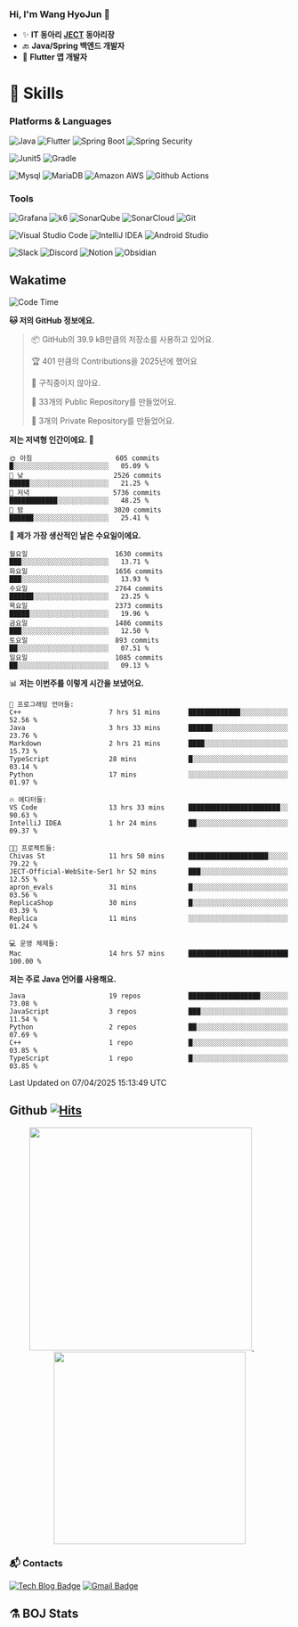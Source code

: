 ### Hi, I'm Wang HyoJun 👋
- ✨ **IT 동아리 [JECT](https://github.com/JECT-Study) 동아리장** </br>
- 🔙 **Java/Spring 백엔드 개발자** </br>
- 📲 **Flutter 앱 개발자** </br>

# 💪 Skills
### Platforms & Languages
![Java](https://img.shields.io/badge/Java-007396.svg?&style=for-the-badge&logo=Java&logoColor=white)
![Flutter](https://img.shields.io/badge/Flutter-02569B.svg?&style=for-the-badge&logo=flutter&logoColor=white)
![Spring Boot](https://img.shields.io/badge/springboot-6DB33F?style=for-the-badge&logo=springboot&logoColor=white)
![Spring Security](https://img.shields.io/badge/spring_security-6DB33F?style=for-the-badge&logo=springsecurity&logoColor=white)


![Junit5](https://img.shields.io/badge/Junit5-25A162?style=for-the-badge&logo=junit5&logoColor=white)
![Gradle](https://img.shields.io/badge/gradle-02303A?style=for-the-badge&logo=gradle&logoColor=white)

![Mysql](https://img.shields.io/badge/mysql-4479A1?style=for-the-badge&logo=mysql&logoColor=white)
![MariaDB](https://img.shields.io/badge/mariaDB-003545?style=for-the-badge&logo=mariaDB&logoColor=white)
![Amazon AWS](https://img.shields.io/badge/AWS-232F3E?style=for-the-badge&logo=amazonwebservices&logoColor=white)
![Github Actions](https://img.shields.io/badge/github_actions-2088FF?style=for-the-badge&logo=githubactions&logoColor=white)

### Tools
![Grafana](https://img.shields.io/badge/Grafana-F46800?style=for-the-badge&logo=grafana&logoColor=white)
![k6](https://img.shields.io/badge/k6-7D64FF?style=for-the-badge&logo=k6&logoColor=white)
![SonarQube](https://img.shields.io/badge/SonarQube-4E9BCD?style=for-the-badge&logo=sonarqube&logoColor=white)
![SonarCloud](https://img.shields.io/badge/SonarCloud-F3702A?style=for-the-badge&logo=sonarcloud&logoColor=white)
![Git](https://img.shields.io/badge/Git-F05032.svg?&style=for-the-badge&logo=Git&logoColor=white)

![Visual Studio Code](https://img.shields.io/badge/Visual%20Studio%20Code-007ACC.svg?&style=for-the-badge&logo=Visual%20Studio%20Code&logoColor=white)
![IntelliJ IDEA](https://img.shields.io/badge/IntelliJ%20IDEA-000000.svg?&style=for-the-badge&logo=IntelliJ%20IDEA&logoColor=white)
![Android Studio](https://img.shields.io/badge/Android_Studio-3DDC84?&style=for-the-badge&logo=androidstudio&logoColor=white)

![Slack](https://img.shields.io/badge/Slack-4A154B?style=for-the-badge&logo=slack&logoColor=white)
![Discord](https://img.shields.io/badge/Discord-5865F2?style=for-the-badge&logo=discord&logoColor=white)
![Notion](https://img.shields.io/badge/Notion-000000.svg?&style=for-the-badge&logo=Notion&logoColor=white)
![Obsidian](https://img.shields.io/badge/Obsidian-7C3AED.svg?&style=for-the-badge&logo=Obsidian&logoColor=white)
</br>

## Wakatime
<!--START_SECTION:waka-->
![Code Time](http://img.shields.io/badge/Code%20Time-553%20hrs%2054%20mins-blue)

**🐱 저의 GitHub 정보에요.** 

> 📦 GitHub의 39.9 kB만큼의 저장소를 사용하고 있어요. 
 > 
> 🏆 401 만큼의 Contributions을 2025년에 했어요
 > 
> 🚫 구직중이지 않아요.
 > 
> 📜 33개의 Public Repository를 만들었어요. 
 > 
> 🔑 3개의 Private Repository를 만들었어요. 
 > 
**저는 저녁형 인간이에요. 🦉** 

```text
🌞 아침                     605 commits         █░░░░░░░░░░░░░░░░░░░░░░░░   05.09 % 
🌆 낮　                     2526 commits        █████░░░░░░░░░░░░░░░░░░░░   21.25 % 
🌃 저녁                     5736 commits        ████████████░░░░░░░░░░░░░   48.25 % 
🌙 밤　                     3020 commits        ██████░░░░░░░░░░░░░░░░░░░   25.41 % 
```
📅 **제가 가장 생산적인 날은 수요일이에요.** 

```text
월요일                      1630 commits        ███░░░░░░░░░░░░░░░░░░░░░░   13.71 % 
화요일                      1656 commits        ███░░░░░░░░░░░░░░░░░░░░░░   13.93 % 
수요일                      2764 commits        ██████░░░░░░░░░░░░░░░░░░░   23.25 % 
목요일                      2373 commits        █████░░░░░░░░░░░░░░░░░░░░   19.96 % 
금요일                      1486 commits        ███░░░░░░░░░░░░░░░░░░░░░░   12.50 % 
토요일                      893 commits         ██░░░░░░░░░░░░░░░░░░░░░░░   07.51 % 
일요일                      1085 commits        ██░░░░░░░░░░░░░░░░░░░░░░░   09.13 % 
```


📊 **저는 이번주를 이렇게 시간을 보냈어요.** 

```text
💬 프로그래밍 언어들: 
C++                      7 hrs 51 mins       █████████████░░░░░░░░░░░░   52.56 % 
Java                     3 hrs 33 mins       ██████░░░░░░░░░░░░░░░░░░░   23.76 % 
Markdown                 2 hrs 21 mins       ████░░░░░░░░░░░░░░░░░░░░░   15.73 % 
TypeScript               28 mins             █░░░░░░░░░░░░░░░░░░░░░░░░   03.14 % 
Python                   17 mins             ░░░░░░░░░░░░░░░░░░░░░░░░░   01.97 % 

🔥 에디터들: 
VS Code                  13 hrs 33 mins      ███████████████████████░░   90.63 % 
IntelliJ IDEA            1 hr 24 mins        ██░░░░░░░░░░░░░░░░░░░░░░░   09.37 % 

🐱‍💻 프로젝트들: 
Chivas St                11 hrs 50 mins      ████████████████████░░░░░   79.22 % 
JECT-Official-WebSite-Ser1 hr 52 mins        ███░░░░░░░░░░░░░░░░░░░░░░   12.55 % 
apron_evals              31 mins             █░░░░░░░░░░░░░░░░░░░░░░░░   03.56 % 
ReplicaShop              30 mins             █░░░░░░░░░░░░░░░░░░░░░░░░   03.39 % 
Replica                  11 mins             ░░░░░░░░░░░░░░░░░░░░░░░░░   01.24 % 

💻 운영 체제들: 
Mac                      14 hrs 57 mins      █████████████████████████   100.00 % 
```

**저는 주로 Java 언어를 사용해요.** 

```text
Java                     19 repos            ██████████████████░░░░░░░   73.08 % 
JavaScript               3 repos             ███░░░░░░░░░░░░░░░░░░░░░░   11.54 % 
Python                   2 repos             ██░░░░░░░░░░░░░░░░░░░░░░░   07.69 % 
C++                      1 repo              █░░░░░░░░░░░░░░░░░░░░░░░░   03.85 % 
TypeScript               1 repo              █░░░░░░░░░░░░░░░░░░░░░░░░   03.85 % 
```




 Last Updated on 07/04/2025 15:13:49 UTC
<!--END_SECTION:waka-->

## Github [![Hits](https://hits.seeyoufarm.com/api/count/incr/badge.svg?url=https%3A%2F%2Fgithub.com%2Fgywns0417%2Fhit-counter&count_bg=%239AEB68&title_bg=%23B1D1F7&icon=&icon_color=%23E7E7E7&title=hits&edge_flat=false)](https://hits.seeyoufarm.com)

<p align="center">
  <a href="https://github.com/gywns0417">
    <img src="https://github-readme-stats.vercel.app/api?username=gywns0417&show_icons=true&theme=catppuccin_latte" width="400" style="max-width:100%;" />
  </a>
  &nbsp;
  &nbsp;
  &nbsp;
  &nbsp;
  <a href="https://github.com/gywns0417">
    <img src="https://github-readme-stats.vercel.app/api/top-langs/?username=gywns0417&layout=compact&show_icons=true&show_owner=true&theme=nord" width="345" style="max-width:100%;"/>
  </a>
</p>


### :mailbox_with_mail: Contacts
[![Tech Blog Badge](http://img.shields.io/badge/-Tech%20blog-black?style=flat-square&logo=github&link=https://king-dev.tistory.com/)](https://king.tistory.com/)
[![Gmail Badge](https://img.shields.io/badge/Gmail-d14836?style=flat-square&logo=Gmail&logoColor=white&link=mailto:gywns0417@gmail.com)](mailto:gywns0417@gmail.com)

## ⚗️ BOJ Stats

<!--[![Solved.ac Profile](http://mazassumnida.wtf/api/v2/generate_badge?boj=gywns0417)](https://solved.ac/gywns0417/)

